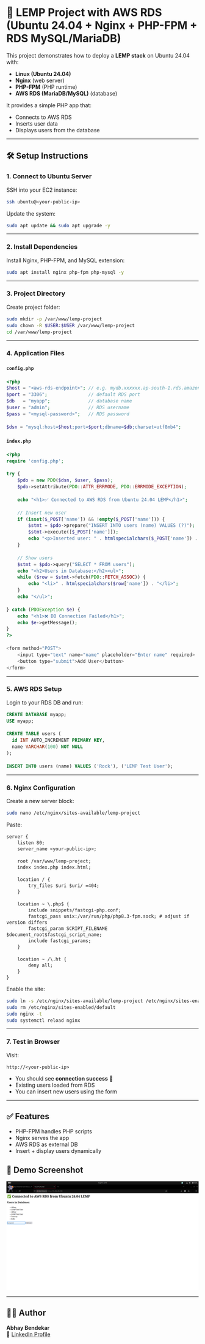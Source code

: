 # 🚀 LEMP Project with AWS RDS (Ubuntu 24.04 + Nginx + PHP-FPM + RDS MySQL/MariaDB)

This project demonstrates how to deploy a **LEMP stack** on Ubuntu 24.04 with:
- **Linux (Ubuntu 24.04)**
- **Nginx** (web server)
- **PHP-FPM** (PHP runtime)
- **AWS RDS (MariaDB/MySQL)** (database)

It provides a simple PHP app that:
- Connects to AWS RDS
- Inserts user data
- Displays users from the database

---

## 🛠️ Setup Instructions

### 1. Connect to Ubuntu Server
SSH into your EC2 instance:
```bash
ssh ubuntu@<your-public-ip>
```

Update the system:
```bash
sudo apt update && sudo apt upgrade -y
```

---

### 2. Install Dependencies
Install Nginx, PHP-FPM, and MySQL extension:
```bash
sudo apt install nginx php-fpm php-mysql -y
```

---

### 3. Project Directory
Create project folder:
```bash
sudo mkdir -p /var/www/lemp-project
sudo chown -R $USER:$USER /var/www/lemp-project
cd /var/www/lemp-project
```

---

### 4. Application Files

#### `config.php`
```php
<?php
$host = "<aws-rds-endpoint>"; // e.g. mydb.xxxxxx.ap-south-1.rds.amazonaws.com
$port = "3306";               // default RDS port
$db   = "myapp";              // database name
$user = "admin";              // RDS username
$pass = "<mysql-password>";   // RDS password

$dsn = "mysql:host=$host;port=$port;dbname=$db;charset=utf8mb4";
```

#### `index.php`
```php
<?php
require 'config.php';

try {
    $pdo = new PDO($dsn, $user, $pass);
    $pdo->setAttribute(PDO::ATTR_ERRMODE, PDO::ERRMODE_EXCEPTION);

    echo "<h1>✅ Connected to AWS RDS from Ubuntu 24.04 LEMP</h1>";

    // Insert new user
    if (isset($_POST['name']) && !empty($_POST['name'])) {
        $stmt = $pdo->prepare("INSERT INTO users (name) VALUES (?)");
        $stmt->execute([$_POST['name']]);
        echo "<p>Inserted user: " . htmlspecialchars($_POST['name']) . "</p>";
    }

    // Show users
    $stmt = $pdo->query("SELECT * FROM users");
    echo "<h2>Users in Database:</h2><ul>";
    while ($row = $stmt->fetch(PDO::FETCH_ASSOC)) {
        echo "<li>" . htmlspecialchars($row['name']) . "</li>";
    }
    echo "</ul>";

} catch (PDOException $e) {
    echo "<h1>❌ DB Connection Failed</h1>";
    echo $e->getMessage();
}
?>

<form method="POST">
    <input type="text" name="name" placeholder="Enter name" required>
    <button type="submit">Add User</button>
</form>
```

---

### 5. AWS RDS Setup
Login to your RDS DB and run:
```sql
CREATE DATABASE myapp;
USE myapp;

CREATE TABLE users (
  id INT AUTO_INCREMENT PRIMARY KEY,
  name VARCHAR(100) NOT NULL
);

INSERT INTO users (name) VALUES ('Rock'), ('LEMP Test User');
```

---

### 6. Nginx Configuration
Create a new server block:
```bash
sudo nano /etc/nginx/sites-available/lemp-project
```

Paste:
```nginx
server {
    listen 80;
    server_name <your-public-ip>;

    root /var/www/lemp-project;
    index index.php index.html;

    location / {
        try_files $uri $uri/ =404;
    }

    location ~ \.php$ {
        include snippets/fastcgi-php.conf;
        fastcgi_pass unix:/var/run/php/php8.3-fpm.sock; # adjust if version differs
        fastcgi_param SCRIPT_FILENAME $document_root$fastcgi_script_name;
        include fastcgi_params;
    }

    location ~ /\.ht {
        deny all;
    }
}
```

Enable the site:
```bash
sudo ln -s /etc/nginx/sites-available/lemp-project /etc/nginx/sites-enabled/
sudo rm /etc/nginx/sites-enabled/default
sudo nginx -t
sudo systemctl reload nginx
```

---

### 7. Test in Browser
Visit:
```
http://<your-public-ip>
```

- You should see **connection success** 🎉  
- Existing users loaded from RDS  
- You can insert new users using the form  

---

## ✅ Features
- PHP-FPM handles PHP scripts
- Nginx serves the app
- AWS RDS as external DB
- Insert + display users dynamically


## 📸 Demo Screenshot 
![Demo Screenshot](https://github.com/youngbuddah/LEMP-stack-project/blob/main/Screenshot%20from%202025-08-16%2022-55-12.png)


---

## 👨‍💻 Author
**Abhay Bendekar**  
🔗 [LinkedIn Profile](https://www.linkedin.com/in/abhay-bendekar-75474b372/)
